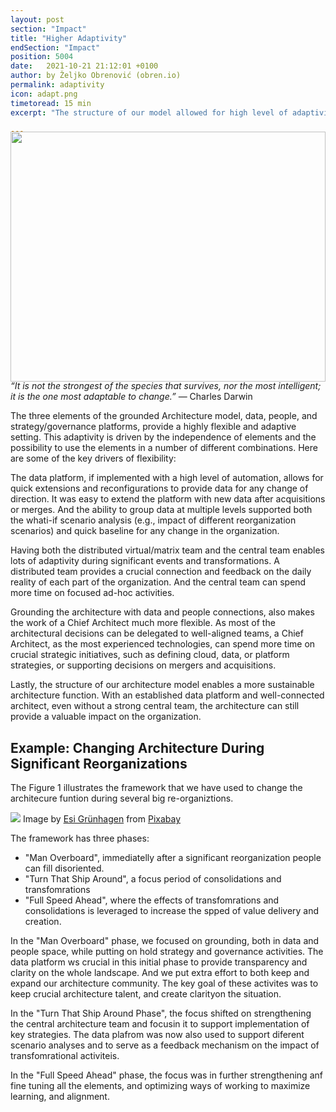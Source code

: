```yaml
---
layout: post
section: "Impact"
title: "Higher Adaptivity"
endSection: "Impact"
position: 5004
date:   2021-10-21 21:12:01 +0100
author: by Željko Obrenović (obren.io)
permalink: adaptivity
icon: adapt.png
timetoread: 15 min
excerpt: "The structure of our model allowed for high level of adaptivity of the architecture function, needed in fast changing organizations."

---
```

<img style="margin-top: -20px; width: 100%; height: 400px; object-fit: cover" 
     src="assets/images/arch/child-1864718_1920.jpg">
<div style="font-size: 70%; margin-top: -16px; color: grey; margin-bottom: 12px">
</div>

*“It is not the strongest of the species that survives, nor the most intelligent; it is the one most adaptable to change.”* — Charles Darwin


The three elements of the grounded Architecture model, data, people, and strategy/governance platforms, provide a highly flexible and adaptive setting. This adaptivity is driven by the independence of elements and the possibility to use the elements in a number of different combinations. Here are some of the key drivers of flexibility:

The data platform, if implemented with a high level of automation, allows for quick extensions and reconfigurations to provide data for any change of direction. It was easy to extend the platform with new data after acquisitions or merges. And the ability to group data at multiple levels supported both the whati-if scenario analysis (e.g., impact of different reorganization scenarios) and quick baseline for any change in the organization.

Having both the distributed virtual/matrix team and the central team enables lots of adaptivity during significant events and transformations. A distributed team provides a crucial connection and feedback on the daily reality of each part of the organization. And the central team can spend more time on focused ad-hoc activities.

Grounding the architecture with data and people connections, also makes the work of a Chief Architect much more flexible. As most of the architectural decisions can be delegated to well-aligned teams,  a Chief Architect, as the most experienced technologies, can spend more time on crucial strategic initiatives, such as defining cloud, data, or platform strategies, or supporting decisions on mergers and acquisitions.

Lastly, the structure of our architecture model enables a more sustainable architecture function. With an established data platform and well-connected architect, even without a strong central team, the architecture can still provide a valuable impact on the organization.

## Example: Changing Architecture During Significant Reorganizations

The Figure 1 illustrates the framework that we have used to change the architecure funtion during several big re-organiztions.  

![](assets/images/org-phases.png)
Image by <a href="https://pixabay.com/users/feeloona-694250/?utm_source=link-attribution&amp;utm_medium=referral&amp;utm_campaign=image&amp;utm_content=1864718">Esi Grünhagen</a> from <a href="https://pixabay.com/?utm_source=link-attribution&amp;utm_medium=referral&amp;utm_campaign=image&amp;utm_content=1864718">Pixabay</a>

The framework has three phases: 

* "Man Overboard", immediatelly after a significant reorganization people can fill disoriented.
* "Turn That Ship Around", a focus period of consolidations and transfomrations
* "Full Speed Ahead", where the effects of transfomrations and consolidations is leveraged to increase the spped of value delivery and creation.

In the "Man Overboard" phase, we focused on grounding, both in data and people space, while putting on hold strategy and governance activities. The data platform ws crucial in this initial phase to provide transparency and clarity on the whole landscape. And we put extra effort to both keep and expand our architecture community. The key goal of these activites was to keep crucial architecture talent, and create clarityon the situation.

In the "Turn That Ship Around Phase", the focus shifted on strengthening the central architecture team and focusin it to support implementation of key strategies. The data plafrom was now also used to support diferent scenario analyses and to serve as a feedback mechanism on the impact of transfomrational activiteis.

In the "Full Speed Ahead" phase, the focus was in further strengthening anf fine tuning all the elements, and optimizing ways of working to maximize learning, and alignment.
